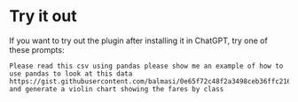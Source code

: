 # Try it out

If you want to try out the plugin after installing it in ChatGPT, try one of these prompts:

```
Please read this csv using pandas please show me an example of how to use pandas to look at this data https://gist.githubusercontent.com/balmasi/0e65f72c48f2a3498ceb36ffc216f5eb/raw/fa71405126017e6a37bea592440b4bee94bf7b9e/titanic.csv and generate a violin chart showing the fares by class
```
